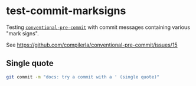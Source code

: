 # test-commit-marksigns

Testing [`conventional-pre-commit`](https://github.com/compilerla/conventional-pre-commit) with commit messages containing
various "mark signs".

See <https://github.com/compilerla/conventional-pre-commit/issues/15>

## Single quote

```bash
git commit -m "docs: try a commit with a ' (single quote)"
```
